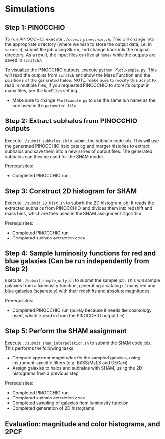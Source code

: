 # Simulations

## Step 1: PINOCCHIO

To run PINOCCHIO, execute `./submit_pinocchio.sh`. This will change into the appropriate directory (where we wish to store the output data, i.e. in `scratch`), submit the job using Slurm, and change back into the original directory. As a result, the input files can live at `home/` while the outputs are saved in `scratch/`.

To visualize the PINOCCHIO outputs, execute `python PlotExample.py`. This will read the outputs from `scratch` and show the Mass Function and the positions of the generated halos. NOTE: make sure to modify this script to read in multiple files, if you requested PINOCCHIO to store its output in many files, per the `NumFiles` setting.

- Make sure to change `PlotExample.py` to use the same run name as the one used in the `parameter_file`.

## Step 2: Extract subhalos from PINOCCHIO outputs

Execute `./submit_subhalos.sh` to submit the subhalo code job. This will use the generated PINOCCHIO halo catalog and merger histories to extract subhalos and save them into a new series of output files. The generated subhalos can then be used for the SHAM model.

Prerequisites:
- Completed PINOCCHIO run

## Step 3: Construct 2D histogram for SHAM

Execute `./submit_2D_hist.sh` to submit the 2D histogram job. It reads the extracted subhalos from PINOCCHIO, and divides them into redshift and mass bins, which are then used in the SHAM assignment algorithm.

Prerequisites:
- Completed PINOCCHIO run
- Completed subhalo extraction code

## Step 4: Sample luminosity functions for red and blue galaxies (Can be run independently from Step 2)

Execute `./submit_sample_only.sh` to submit the sample job. This will sample galaxies from a luminosity function, generating a catalog of many red and blue galaxies (separately) with their redshifts and absolute magnitudes.

Prerequisites:
- Completed PINOCCHIO run (purely because it needs the cosmology used, which is read in from the PINOCCHIO output file)

## Step 5: Perform the SHAM assignment

Execute `./submit_sham_interpolation.sh` to submit the SHAM code job. This performs the following tasks:

- Compute apparent magnitudes for the sampled galaxies, using instrument-specific filters (e.g. BASS/MzLS and DECam)
- Assign galaxies to halos and subhalos with SHAM, using the 2D histograms from a previous step

Prerequisites:
- Completed PINOCCHIO run
- Completed subhalo extraction code
- Completed sampling of galaxies from luminosity function
- Completed generation of 2D histograms

## Evaluation: magnitude and color histograms, and 2PCF
